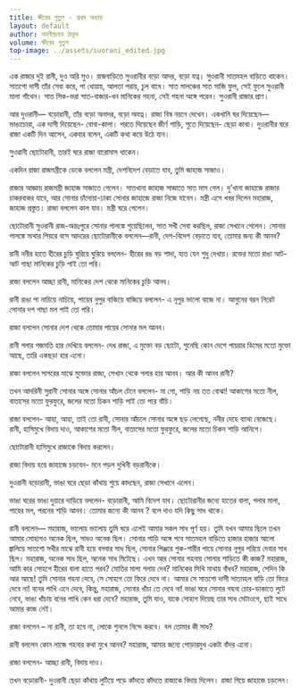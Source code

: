 ```yaml
---
title: ক্ষীরের পুতুল - প্রথম অধ্যায়
layout: default
author: অবনীন্দ্রনাথ ঠাকুর
volume: ক্ষীরের পুতুল
top-image: ../assets/suorani_edited.jpg
---
```


এক রাজার দুই রানী, দুও অরি সুও। রাজবাড়িতে সুওরানীর বড়াে আদর, বড়ো যত্ন। সুওরানী সাতমহল বাড়িতে থাকেন। সাতশাে দাসী তাঁর সেবা করে, পা ধােয়ায়, আলতা পরায়, চুল বাধে। সাত মালঞ্চের সাত সাজি ফুল, সেই ফুলে সুওরানী মালা গাঁথেন। সাত সিক-ভরা সাত-বাজার-ধন মানিকের গহনা, সেই গহনা অঙ্গে পরেন। সুওরানী রাজার প্রাণ।

আর দুওরানী—  বড়োরানী, তাঁর বড়ো অনাদর, বড়াে অযত্ন। রাজা বিষ নয়নে দেখেন। একখানি ঘর দিয়েছেন— ভাঙাচোরা, এক দাসী দিয়েছেন- বোবা-কালা। পরতে দিয়েছেন জীর্ণ শাড়ি, শুতে দিয়েছেন- ছেড়া কাথা। দুওরানীর ঘরে রাজা একটি দিন আসেন, একবার বলেন, একটি কথা কয়ে উঠে যান।

সুওৱানী ছােটোরানী, তারই ঘরে রাজা বারােমাস থাকেন।

একদিন রাজা রাজমন্ত্রীকে ডেকে বললেন মন্ত্রী, দেশবিদেশ বেড়াতে যাব, তুমি জাহাজ সাজাও।

রাজার আজ্ঞায় রাজমন্ত্রী জাহাজ সাজাতে গেলেন। সাতখানা জাহাজ সাজাতে সাত মাস গেল। দু’খানা জাহাজে রাজার চাকরবাকর যাবে, আর সোনার চাঁদোয়া-ঢাকা সোনার জাহাজে রাজা নিজে যাবেন। মন্ত্রী এসে খবর দিলেন মহারাজ, জাহাজ প্রস্তুত। রাজা বললেন কাল যাব। মন্ত্রী ঘরে গেলেন।

ছােটোরানী সুওরানী রাজ-অন্তঃপুরে সােনার পালঙ্কে শুয়েছিলেন, সাত সখী সেবা করছিল, রাজা সেখানে গেলেন। সােনার পালঙ্কে মাথার শিয়রে বসে আদরের ছােটোরানীকে বললেন—রানী, দেশ-বিদেশ বেড়াতে যাব, তােমার জন্য কী আনব?

রানী ননীর হাতে হীরের চুড়ি ঘুরিয়ে ঘুরিয়ে বললেন- হীরের রঙ বড় শাদা, হাত যেন শুধু দেখায়। রক্তের মতাে রাঙা আট-আট গাছা মানিকের চুড়ি পাই তাে পরি।

রাজা বললেন আচ্ছা রানী, মানিকের দেশ থেকে মানিকের চুড়ি আনব।

রানী রাঙা পা নাচিয়ে নাচিয়ে, পায়ের নুপুর বাজিয়ে বাজিয়ে বললেন- এ নূপুর ভালাে বাজে না। আগুনের বরন নিরেট সােনার দশ গাছা মল পাই তো পরি।

রাজা বললেন সােনার দেশ থেকে তােমার পায়ের সােনার মল আনব।

রানী গলার গজমতি হার দেখিয়ে বললেন- দেখ রাজা, এ মুক্তো বড় ছােটো, শুনেছি কোন দেশে পায়রার ডিমের মতাে মুক্তো আছে, তারি একছড়া হার এনাে।

রাজা বললেন সাগরের মাঝে মুক্তোর রাজ্য, সেখান থেকে গলার হার আনব। আর কী আনব রানী?

তখন আদরিনী সুরানী সােনার অঙ্গে সােনার আঁচল টেনে বললেন- মা গাে, শাড়ি নয় তত বােঝা! আকাশের মতাে নীল, বাতাসের মতাে ফুরফুরে, জলের মতাে চিকন শাড়ি পাই তাে পরে বাঁচি।

রাজা বললেন- আহা, আহা, তাই তাে রানী, সােনার আঁচলে সােনার অঙ্গে ছড় লেগেছে, ননীর দেহে ব্যাথা বেজেছে। রানী, হাসিমুখে বিদায় দাও, আকাশের মতাে নীল, বাতাসের মতাে ফুরফুরে, জলের মতো চিকন শাড়ি আনিগে।

ছােটোরানী হাসিমুখে রাজাকে বিদায় করলেন।

রাজা বিদায় হয়ে জাহাজে চড়বেন- মনে পড়ল দুখিনী বড়রানীকে।

দুওরানী বড়ােরানী, ভাঙা ঘরে ছেড়া কাঁথায় শুয়ে কাদছেন, রাজা সেখানে এলেন।

ভাঙা ঘরের ভাঙা দুয়ারে দাড়িয়ে বললেন- বড়ােরানী, আমি বিদেশ যাব। ছােটোরানীর জন্যে হাতের বালা, গলার মালা, পায়ের মল, পরনের শাড়ি আনব। তােমার জন্যে কী আনব ? বলে দাও যদি কিছু সাধ থাকে।

রানী বললেন— মহারাজ, ভালােয় ভালােয় তুমি ঘরে এলেই আমার সকল সাধ পূর্ণ হয়। তুমি যখন আমার ছিলে তখন আমার সােহাগও অনেক ছিল, সাধও অনেক ছিল। সােনার শাড়ি অঙ্গে পবে সাতমহল বাড়িতে হাজার হাজার আলাে জ্বালিয়ে সাতশাে সখীর মাঝে রানী হয়ে বসবার সাধ ছিল, সােনার পিঞ্জরে শুক-শারীর পায়ে সােনার নূপুর পরিয়ে দেবার সাধ ছিল। মহারাজ, অনেক সাধ ছিল, অনেক সাধ মিটেছে। এখন আর সােনার গহনায় সােনার শাড়িতে কী কাজ? মহারাজ, আমি কার সােহগে হীরের বালা হাতে পরব? মােতির মালা গলায় দেব? মানিকের সিথি মাথায় বাঁধব? মহারাজ, সেদিন কি আর আছে! তুমি সােনার গহনা দেবে, সে সােহাগ তো ফিরে দেবে না। আমার সে সাতশাে দাসী সাতমহল বাড়ি তো ফিরে দেবে না! বনের পাখি এনে দেবে, কিন্তু, মহারাজ, সোনার খাঁচা তে দেবে না! ভাঙা ঘরে সােনার গহনা চোর-ডাকাতে লুটে নেবে, ভাঙা খাঁচায় বনের পাখি কেন ধরা দেবে? মহারাজ, তুমি যাও, যাকে সােহাগ দিয়েছ তার সাধ মেটাওগে, ছাই সাধে আমার কাজ নেই।

রাজা বললেন – না রানী, তা হবে না, লােকে শুনলে নিন্দে করবে। বল তােমার কী সাধ?

রানী বললেন কোন লাজে গহনার কথা মুখে আনব? মহারাজ, আমার জন্যে পােড়ারমুখ একটা বাঁদর এনাে।

রাজা বললেন- আচ্ছা রানী, বিদায় দাও।

তখন বড়ােরানী- দুওরানী ছেড়া কাঁথায় লুটিয়ে পড়ে কাঁদতে কাঁদতে রাজাকে বিদায় দিলেন। রাজা গিয়ে জাহাজে চড়লেন।
